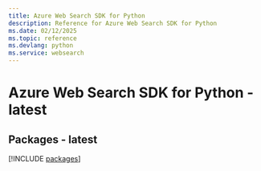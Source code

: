```yaml
---
title: Azure Web Search SDK for Python
description: Reference for Azure Web Search SDK for Python
ms.date: 02/12/2025
ms.topic: reference
ms.devlang: python
ms.service: websearch
---
```

# Azure Web Search SDK for Python - latest
## Packages - latest
[!INCLUDE [packages](web-search-index.md)]